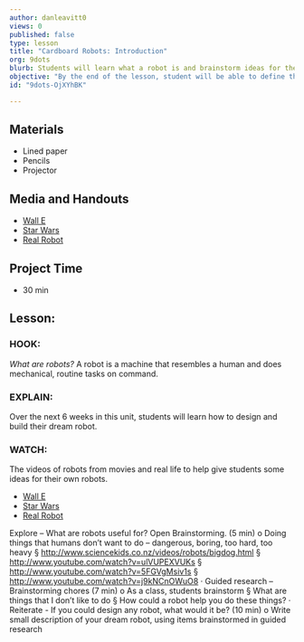```yaml
---
author: danleavitt0
views: 0
published: false
type: lesson
title: "Cardboard Robots: Introduction"
org: 9dots
blurb: Students will learn what a robot is and brainstorm ideas for their own personal robot assistants.
objective: "By the end of the lesson, student will be able to define the term robot by creating a description and drawing of a self-imagined robot."
id: "9dots-OjXYhBK"

---
```


## Materials

- Lined paper
- Pencils
- Projector
 
## Media and Handouts

- [Wall E](http://www.youtube.com/watch?v=woEN_tUVlNI)
- [Star Wars](http://www.youtube.com/watch?v=1rorneEGPso)
- [Real Robot](http://www.youtube.com/watch?v=N_m56irWKeI)
 
## Project Time

- 30 min
 
## Lesson:

### HOOK:
_What are robots?_
A robot is a machine that resembles a human and does mechanical, routine tasks on command.

### EXPLAIN:
Over the next 6 weeks in this unit, students will learn how to design and build their dream robot.

### WATCH:
The videos of robots from movies and real life to help give students some ideas for their own robots.
- [Wall E](http://www.youtube.com/watch?v=woEN_tUVlNI)
- [Star Wars](http://www.youtube.com/watch?v=1rorneEGPso)
- [Real Robot](http://www.youtube.com/watch?v=N_m56irWKeI)

Explore – What are robots useful for?  Open Brainstorming. (5 min)
o   Doing things that humans don’t want to do – dangerous, boring, too hard, too heavy
§  http://www.sciencekids.co.nz/videos/robots/bigdog.html
§  http://www.youtube.com/watch?v=ulVUPEXVUKs
§  http://www.youtube.com/watch?v=5FGVgMsiv1s
§  http://www.youtube.com/watch?v=j9kNCnOWuO8
·       Guided research – Brainstorming chores (7 min)
o   As a class, students brainstorm
§  What are things that I don’t like to do
§  How could a robot help you do these things?
·       Reiterate - If you could design any robot, what would it be? (10 min)
o   Write small description of your dream robot, using items brainstormed in guided research
